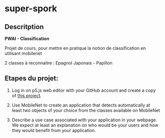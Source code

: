 super-spork
===========

<h2> Descritption </h2> 

<strong> PWAI - Classification </strong>

<p>Projet de cours, pour mettre en pratique la notion de classification en utilisant mobilenet</p>

2 classes à reconnaitre : Epagnol Japonais - Papillon 

## Etapes du projet: 

1. Log in on p5.js web editor with your GitHub account and create a copy of [this project](https://editor.p5js.org/makerslab/sketches/zldWu93LC). 

2. Use MobileNet to create an application that detects automatically at least two objects of your choice from the classes available on MobileNet

3. Describe a use case associated with your application in your webpage. We expect at least an explanation on who would be your users and how they would benefit from your application.